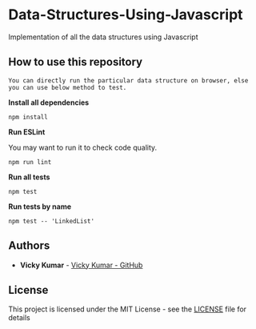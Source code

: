 # Data-Structures-Using-Javascript

Implementation of all the data structures using Javascript

## How to use this repository

```
You can directly run the particular data structure on browser, else you can use below method to test.
```

**Install all dependencies**
```
npm install
```

**Run ESLint**

You may want to run it to check code quality.

```
npm run lint
```

**Run all tests**
```
npm test
```

**Run tests by name**
```
npm test -- 'LinkedList'
```

## Authors

- **Vicky Kumar** - [Vicky Kumar - GitHub](https://github.com/vickykumarcse)

## License

This project is licensed under the MIT License - see the [LICENSE](LICENSE) file for details
